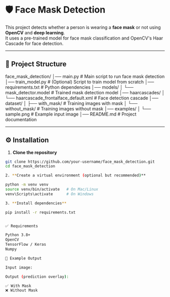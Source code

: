 # 🛡️ Face Mask Detection

This project detects whether a person is wearing a **face mask** or not using **OpenCV** and **deep learning**.  
It uses a pre-trained model for face mask classification and OpenCV's Haar Cascade for face detection.  

---

## 📂 Project Structure

face_mask_detection/
│── main.py # Main script to run face mask detection
│── train_model.py # (Optional) Script to train model from scratch
│── requirements.txt # Python dependencies
│── models/
│ └── mask_detector.model # Trained mask detection model
│── haarcascades/
│ └── haarcascade_frontalface_default.xml # Face detection cascade
│── dataset/
│ ├── with_mask/ # Training images with mask
│ └── without_mask/ # Training images without mask
│── examples/
│ └── sample.png # Example input image
│── README.md # Project documentation


---

## ⚙️ Installation

1. **Clone the repository**

```bash
git clone https://github.com/your-username/face_mask_detection.git
cd face_mask_detection

2. **Create a virtual environment (optional but recommended)**

python -m venv venv
source venv/bin/activate   # On Mac/Linux
venv\Scripts\activate      # On Windows

3. **Install dependencies**

pip install -r requirements.txt


✅ Requirements

Python 3.8+
OpenCV
TensorFlow / Keras
Numpy

📸 Example Output

Input image:

Output (prediction overlay):

✅ With Mask
❌ Without Mask
